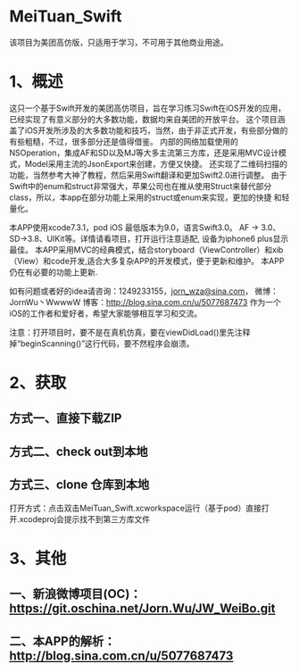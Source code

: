 # MeiTuan_Swift
该项目为美团高仿版，只适用于学习，不可用于其他商业用途。
# 1、概述
这只一个基于Swift开发的美团高仿项目，旨在学习练习Swift在iOS开发的应用，已经实现了有意义部分的大多数功能，数据均来自美团的开放平台。
这个项目涵盖了iOS开发所涉及的大多数功能和技巧，当然，由于非正式开发，有些部分做的有些粗糙，不过，很多部分还是值得借鉴。
内部的网络加载使用的NSOperation，集成AF和SD以及MJ等大多主流第三方库，还是采用MVC设计模式，Model采用主流的JsonExport来创建，方便又快捷。
还实现了二维码扫描的功能，当然参考大神了教程，然后采用Swift翻译和更加Swift2.0进行调整。
由于Swift中的enum和struct非常强大，苹果公司也在推从使用Struct来替代部分class，所以，本app在部分功能上采用的struct或enum来实现，更加的快捷
和轻量化。

本APP使用xcode7.3.1，pod iOS 最低版本为9.0，语言Swift3.0。
AF -> 3.0、 SD->3.8、UIKit等。详情请看项目，打开运行注意适配, 设备为iphone6 plus显示最佳。
本APP采用MVC的经典模式，结合storyboard（ViewController）和xib（View）和code开发,适合大多复杂APP的开发模式，便于更新和维护。
本APP仍在有必要的功能上更新.

如有问题或者好的idea请咨询：1249233155，jorn_wza@sina.com，
微博：JornWu丶WwwwW 博客：http://blog.sina.com.cn/u/5077687473
作为一个iOS的工作者和爱好者，希望大家能够相互学习和交流。

注意：打开项目时，要不是在真机仿真，要在viewDidLoad()里先注释掉“beginScanning()”这行代码，要不然程序会崩溃。
# 2、获取
## 方式一、直接下载ZIP
## 方式二、check out到本地
## 方式三、clone 仓库到本地
打开方式：点击双击MeiTuan_Swift.xcworkspace运行（基于pod）直接打开.xcodeproj会提示找不到第三方库文件
# 3、其他
## 一、新浪微博项目(OC)：https://git.oschina.net/Jorn.Wu/JW_WeiBo.git
## 二、本APP的解析：http://blog.sina.com.cn/u/5077687473
